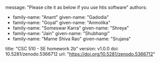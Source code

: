 message: "Please cite it as below if you use htis software"
authors:
- family-name: "Anant"
  given-name: "Gadodia"
- family-name: "Goyal"
  given-name: "Anmolika"
- family-name: "Someswar Karra"
  given-name: "Shreya"
- family-name: "Jain"
  given-name: "Shubhangi"
- family-name: "Marne Shiva Rao"
  given-name: "Srujana"


title: "CSC 510 - SE homework 2b"
version: v1.0.0
doi: 10.5281/zenodo.5366712
url: "https://doi.org/10.5281/zenodo.5366712"